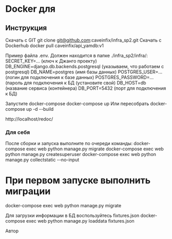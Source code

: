 # Docker для
## Инструкция
Скачать с GIT
git clone git@github.com:caveinfix/infra_sp2.git
Скачать с Dockerhub
docker pull caveinfix/api_yamdb:v1

Пример файла .env. Должен находится в папке ./infra_sp2/infra/:
SECRET_KEY=... (ключ к Джанго проекту)
DB_ENGINE=django.db.backends.postgresql (указываем, что работаем с postgresql)
DB_NAME=postgres (имя базы данных)
POSTGRES_USER=... (логин для подключения к базе данных)
POSTGRES_PASSWORD=... (пароль для подключения к БД (установите свой)
DB_HOST=db (название сервиса (контейнера)
DB_PORT=5432 (порт для подключения к БД)

Запустите docker-compose
docker-compose up
Или пересобрать
docker-compose up -d --build

http://localhost/redoc/


### Для себя
После сборки и запуска выполните по очереди команды:
docker-compose exec web python manage.py migrate
docker-compose exec web python manage.py createsuperuser
docker-compose exec web python manage.py collectstatic --no-input 

# При первом запуске выполнить миграции
docker-compose exec web python manage.py migrate

Для загрузки информации в БД воспользуйтесь fixtures.json
docker-compose exec web python manage.py loaddata fixtures.json

Автор
